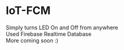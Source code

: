 # IoT-FCM
Simply turns LED On and Off from anywhere<br>
Used Firebase Realtime Database<br>
More coming soon :)<br>
